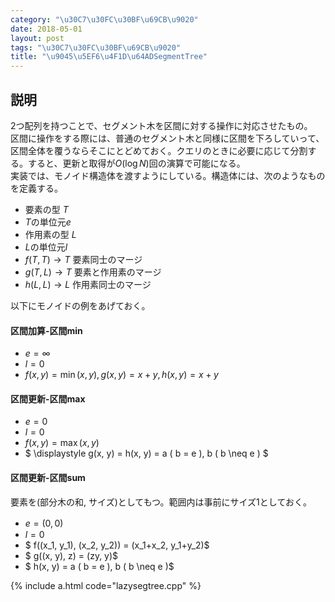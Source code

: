 ```yaml
---
category: "\u30C7\u30FC\u30BF\u69CB\u9020"
date: 2018-05-01
layout: post
tags: "\u30C7\u30FC\u30BF\u69CB\u9020"
title: "\u9045\u5EF6\u4F1D\u64ADSegmentTree"
---
```


## 説明
2つ配列を持つことで、セグメント木を区間に対する操作に対応させたもの。<br>
区間に操作をする際には、普通のセグメント木と同様に区間を下ろしていって、区間全体を覆うならそこにとどめておく。クエリのときに必要に応じて分割する。すると、更新と取得が$O(\log N)$回の演算で可能になる。<br>
実装では、モノイド構造体を渡すようにしている。構造体には、次のようなものを定義する。
- 要素の型 $T$
- $T$の単位元$e$
- 作用素の型 $L$
- $L$の単位元$l$
- $f(T, T) \rightarrow T$ 要素同士のマージ
- $g(T, L) \rightarrow T$ 要素と作用素のマージ
- $h(L, L) \rightarrow L$ 作用素同士のマージ

以下にモノイドの例をあげておく。
#### 区間加算-区間min
- $e = \infty$
- $l = 0$
- $f(x, y) = \min(x, y), g(x, y) = x + y, h(x, y) = x + y$

#### 区間更新-区間max
- $e = 0$
- $l = 0$
- $f(x, y) = \max(x, y)$
- $ \displaystyle g(x, y) = h(x, y) = a ( b = e ),  b ( b \neq e )
$

#### 区間更新-区間sum
要素を(部分木の和, サイズ)としてもつ。範囲内は事前にサイズ1としておく。
- $e = (0, 0)$　
- $l = 0$
- $ f((x_1, y_1), (x_2, y_2)) = (x_1+x_2, y_1+y_2)$
- $ g((x, y), z) = (zy, y)$
- $ h(x, y) = a ( b = e ),  b ( b \neq e )$


{% include a.html code="lazysegtree.cpp" %}
